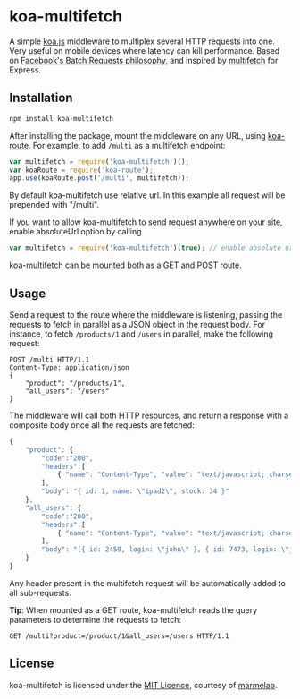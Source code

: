 # koa-multifetch

A simple [koa.js](http://koajs.com/) middleware to multiplex several HTTP requests into one. Very useful on mobile devices where latency can kill performance. Based on [Facebook's Batch Requests philosophy](https://developers.facebook.com/docs/graph-api/making-multiple-requests), and inspired by [multifetch](https://github.com/e-conomic/multifetch) for Express.

## Installation

```sh
npm install koa-multifetch
```

After installing the package, mount the middleware on any URL, using [koa-route](https://github.com/koajs/route). For example, to add `/multi` as a multifetch endpoint:

```js
var multifetch = require('koa-multifetch')();
var koaRoute = require('koa-route');
app.use(koaRoute.post('/multi', multifetch));
```

By default koa-multifetch use relative url. In this example all request will be prepended with "/multi".

If you want to allow koa-multifetch to send request anywhere on your site, enable absoluteUrl option by calling
```js
var multifetch = require('koa-multifetch')(true); // enable absolute url
```

koa-multifetch can be mounted both as a GET and POST route.

## Usage

Send a request to the route where the middleware is listening, passing the requests to fetch in parallel as a JSON object in the request body. For instance, to fetch `/products/1` and `/users` in parallel, make the following request:

```
POST /multi HTTP/1.1
Content-Type: application/json
{
    "product": "/products/1",
    "all_users": "/users"
} 
```

The middleware will call both HTTP resources, and return a response with a composite body once all the requests are fetched:
```js
{ 
    "product": {
        "code":"200",
        "headers":[
            { "name": "Content-Type", "value": "text/javascript; charset=UTF-8" }
        ],
        "body": "{ id: 1, name: \"ipad2\", stock: 34 }"
    },
    "all_users": {
        "code":"200",
        "headers":[
            { "name": "Content-Type", "value": "text/javascript; charset=UTF-8" }
        ],
        "body": "[{ id: 2459, login: \"john\" }, { id: 7473, login: \"jane\" }]"
    }
}
```

Any header present in the multifetch request will be automatically added to all sub-requests.

**Tip**: When mounted as a GET route, koa-multifetch reads the query parameters to determine the requests to fetch:

```
GET /multi?product=/product/1&all_users=/users HTTP/1.1
```

## License

koa-multifetch is licensed under the [MIT Licence](LICENSE), courtesy of [marmelab](http://marmelab.com).

